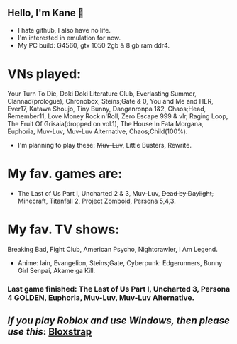## Hello, I'm Kane 👀
- I hate github, I also have no life.
- I'm interested in emulation for now.
- My PC build: G4560, gtx 1050 2gb & 8 gb ram ddr4.
# VNs played:
Your Turn To Die, Doki Doki Literature Club, Everlasting Summer, Clannad(prologue), Chronobox, Steins;Gate & 0, You and Me and HER, Ever17, Katawa Shoujo, Tiny Bunny, Danganronpa 1&2, Chaos;Head, Remember11, Love Money Rock n'Roll, Zero Escape 999 & vlr, Raging Loop, The Fruit Of Grisaia(dropped on vol.1), The House In Fata Morgana, Euphoria, Muv-Luv, Muv-Luv Alternative, Chaos;Child(100%). 
- I'm planning to play these:
~~Muv-Luv~~, Little Busters, Rewrite.
# My fav. games are: 
- The Last of Us Part I, Uncharted 2 & 3, Muv-Luv, ~~Dead by Daylight,~~ Minecraft, Titanfall 2, Project Zomboid, Persona 5,4,3.
# My fav. TV shows: 
Breaking Bad, Fight Club, American Psycho, Nightcrawler, I Am Legend.
- Anime: lain, Evangelion, Steins;Gate, Cyberpunk: Edgerunners, Bunny Girl Senpai, Akame ga Kill.
### Last game finished: The Last of Us Part I, Uncharted 3, Persona 4 GOLDEN, Euphoria, Muv-Luv, Muv-Luv Alternative.
## *If you play Roblox and use Windows, then please use this*: [Bloxstrap](https://github.com/pizzaboxer/bloxstrap/)
